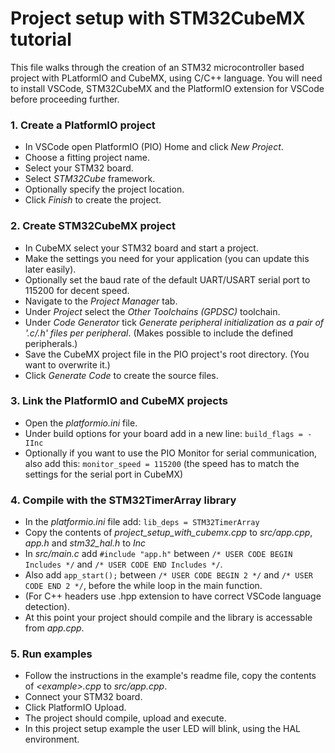 # Project setup with STM32CubeMX tutorial
This file walks through the creation of an STM32 microcontroller based project with PLatformIO and CubeMX, using C/C++ language.
You will need to install VSCode, STM32CubeMX and the PlatformIO extension for VSCode before proceeding further.

### 1. Create a PlatformIO project
- In VSCode open PlatformIO (PIO) Home and click *New Project*.
- Choose a fitting project name.
- Select your STM32 board.
- Select *STM32Cube* framework.
- Optionally specify the project location.
- Click *Finish* to create the project.

### 2. Create STM32CubeMX project
- In CubeMX select your STM32 board and start a project.
- Make the settings you need for your application (you can update this later easily).
- Optionally set the baud rate of the default UART/USART serial port to 115200 for decent speed.
- Navigate to the *Project Manager* tab.
- Under *Project* select the *Other Toolchains (GPDSC)* toolchain.
- Under *Code Generator* tick *Generate peripheral initialization as a pair of '.c/.h' files per peripheral*. (Makes possible to include the defined peripherals.)
- Save the CubeMX project file in the PIO project's root directory. (You want to overwrite it.)
- Click *Generate Code* to create the source files.

### 3. Link the PlatformIO and CubeMX projects
- Open the *platformio.ini* file.
- Under build options for your board add in a new line: `build_flags = -IInc`
- Optionally if you want to use the PIO Monitor for serial communication, also add this: `monitor_speed = 115200`
  (the speed has to match the settings for the serial port in CubeMX)

### 4. Compile with the STM32TimerArray library
- In the *platformio.ini* file add: `lib_deps = STM32TimerArray`
- Copy the contents of *project_setup_with_cubemx.cpp* to *src/app.cpp*, *app.h* and *stm32_hal.h* to *Inc*
- In *src/main.c* add `#include "app.h"` between `/* USER CODE BEGIN Includes */` and `/* USER CODE END Includes */`.
- Also add `app_start();` between `/* USER CODE BEGIN 2 */` and `/* USER CODE END 2 */`, before the while loop in the main function.
- (For C++ headers use .hpp extension to have correct VSCode language detection).
- At this point your project should compile and the library is accessable from *app.cpp*.

### 5. Run examples
- Follow the instructions in the example's readme file, copy the contents of *\<example>.cpp* to *src/app.cpp*.
- Connect your STM32 board.
- Click PlatformIO Upload.
- The project should compile, upload and execute.
- In this project setup example the user LED will blink, using the HAL environment.
